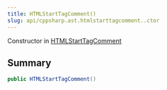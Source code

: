 ```yaml
---
title: HTMLStartTagComment()
slug: api/cppsharp.ast.htmlstarttagcomment..ctor
---
```

Constructor in [HTMLStartTagComment](/api/cppsharp/ast/htmlstarttagcomment)

## Summary



```csharp
public HTMLStartTagComment()
```

